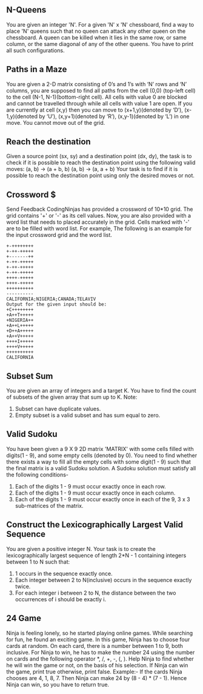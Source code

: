 ## N-Queens
You are given an integer 'N'. For a given 'N' x 'N' chessboard, find a way to place 'N' queens such that no queen can attack any other queen on the chessboard.
A queen can be killed when it lies in the same row, or same column, or the same diagonal of any of the other queens. You have to print all such configurations.

## Paths in a Maze
You are given a 2-D matrix consisting of 0’s and 1’s with ‘N’ rows and ‘N’ columns, you are supposed to find all paths from the cell (0,0) (top-left cell) to the cell (N-1, N-1)(bottom-right cell). All cells with value 0 are blocked and cannot be travelled through while all cells with value 1 are open.
If you are currently at cell (x,y) then you can move to (x+1,y)(denoted by ‘D’), (x-1,y)(denoted by ‘U’), (x,y+1)(denoted by ‘R’), (x,y-1)(denoted by ‘L’) in one move. You cannot move out of the grid.

## Reach the destination
Given a source point (sx, sy) and a destination point (dx, dy), the task is to check if it is possible to reach the destination point using the following valid moves:
(a, b) -> (a + b, b)
(a, b) -> (a, a + b)
Your task is to find if it is possible to reach the destination point using only the desired moves or not.

## Crossword $
Send Feedback
CodingNinjas has provided a crossword of 10*10 grid. The grid contains '+' or '-' as its cell values. Now, you are also provided with a word list that needs to placed accurately in the grid. Cells marked with '-' are to be filled with word list.
For example, The following is an example for the input crossword grid and the word list.
```
+-++++++++
+-++-+++++
+-------++
+-++-+++++
+-++-+++++
+-++-+++++
++++-+++++
++++-+++++
++++++++++
----------
CALIFORNIA;NIGERIA;CANADA;TELAVIV
Output for the given input should be:
+C++++++++
+A++T+++++
+NIGERIA++
+A++L+++++
+D++A+++++
+A++V+++++
++++I+++++
++++V+++++
++++++++++
CALIFORNIA
```

## Subset Sum
You are given an array of integers and a target K. You have to find the count of subsets of the given array that sum up to K.
Note:
1. Subset can have duplicate values.
2. Empty subset is a valid subset and has sum equal to zero.

## Valid Sudoku
You have been given a 9 X 9 2D matrix 'MATRIX' with some cells filled with digits(1 - 9), and some empty cells (denoted by 0).
You need to find whether there exists a way to fill all the empty cells with some digit(1 - 9) such that the final matrix is a valid Sudoku solution.
A Sudoku solution must satisfy all the following conditions-
1. Each of the digits 1 - 9 must occur exactly once in each row.
2. Each of the digits 1 - 9 must occur exactly once in each column.
3. Each of the digits 1 - 9 must occur exactly once in each of the 9, 3 x 3 sub-matrices of the matrix.

## Construct the Lexicographically Largest Valid Sequence
You are given a positive integer N. Your task is to create the lexicographically largest sequence of length 2*N - 1 containing integers between 1 to N such that:
1. 1 occurs in the sequence exactly once.
2. Each integer between 2 to N(inclusive) occurs in the sequence exactly twice.
3. For each integer i between 2 to N, the distance between the two occurrences of i should be exactly i.

## 24 Game
Ninja is feeling lonely, so he started playing online games. While searching for fun, he found an exciting game. In this game, Ninja has to choose four cards at random. On each card, there is a number between 1 to 9, both inclusive. For Ninja to win, he has to make the number 24 using the number on cards and the following operator *, /, +, -, (, ).
Help Ninja to find whether he will win the game or not, on the basis of his selection. If Ninja can win the game, print true otherwise, print false.
Example:-
If the cards Ninja chooses are 4, 1, 8, 7. Then Ninja can make 24 by (8 - 4) * (7 - 1). Hence Ninja can win, so you have to return true.
